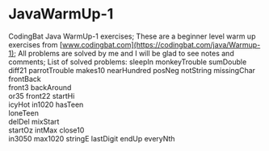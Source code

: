 # JavaWarmUp-1
CodingBat Java WarmUp-1 exercises;
These are a beginner level warm up exercises from [www.codingbat.com](https://codingbat.com/java/Warmup-1);
All problems are solved by me and I will be glad to see notes and comments;
List of solved problems:
sleepIn 
monkeyTrouble 
sumDouble
diff21 
parrotTrouble 
makes10
nearHundred 
posNeg 
notString 
missingChar  
frontBack 	 
front3 
backAround 	 
or35 
front22 
startHi  
icyHot 
in1020
hasTeen  
loneTeen  
delDel
mixStart  
startOz 
intMax
close10  
in3050 
max1020
stringE 
lastDigit 
endUp
everyNth 
